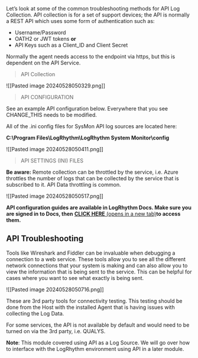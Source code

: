 
Let’s look at some of the common troubleshooting methods for API Log Collection. API collection is for a set of support devices; the API is normally a REST API which uses some form of authentication such as:

- Username/Password 
- OATH2 or JWT tokens **or**
- API Keys such as a Client_ID and Client Secret 

Normally the agent needs access to the endpoint via https, but this is dependent on the API Service.


>API Collection

![[Pasted image 20240528050329.png]]

>API CONFIGURATION

See an example API configuration below. Everywhere that you see CHANGE_THIS needs to be modified.

All of the .ini config files for SysMon API log sources are located here:

**C:\Program Files\LogRhythm\LogRhythm System Monitor\config**

![[Pasted image 20240528050411.png]]



>API SETTINGS (INI) FILES

**Be aware:** Remote collection can be throttled by the service, i.e. Azure throttles the number of logs that can be collected by the service that is subscribed to it. API Data throttling is common.

![[Pasted image 20240528050517.png]]


**API configuration guides are available in LogRhythm Docs. Make sure you are signed in to Docs, then** [**CLICK HERE** (opens in a new tab)](https://docs.logrhythm.com/devices/docs/api-log-sources)**to access them.**


## **API Troubleshooting**

Tools like Wireshark and Fiddler can be invaluable when debugging a connection to a web service. These tools allow you to see all the different network connections that your system is making and can also allow you to view the information that is being sent to the service. This can be helpful for cases where you want to see what exactly is being sent.


![[Pasted image 20240528050716.png]]


These are 3rd party tools for connectivity testing. This testing should be done from the Host with the installed Agent that is having issues with collecting the Log Data. 

For some services, the API is not available by default and would need to be turned on via the 3rd party, i.e. QUALYS.

**Note**: This module covered using API as a Log Source. We will go over how to interface with the LogRhythm environment using API in a later module.



